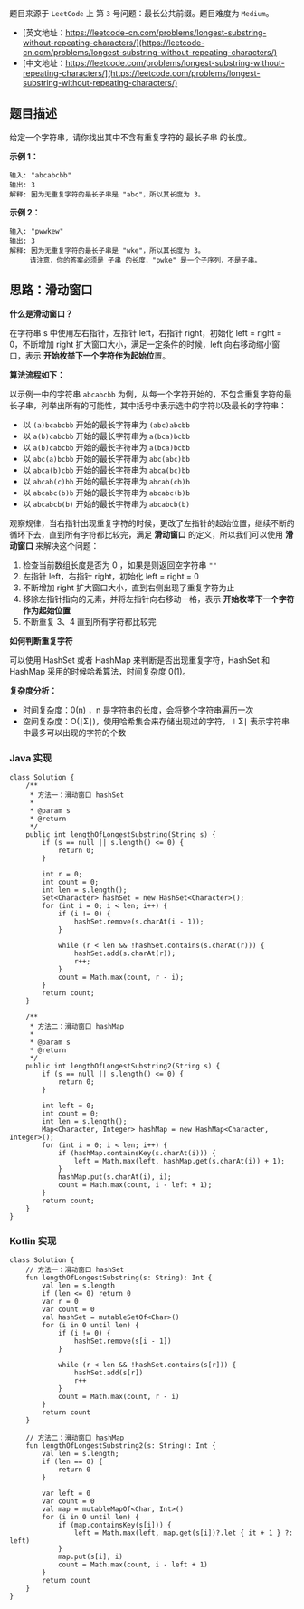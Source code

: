 题目来源于 `LeetCode` 上 第 `3` 号问题：最长公共前缀。题目难度为 `Medium`。

* [英文地址：https://leetcode-cn.com/problems/longest-substring-without-repeating-characters/](https://leetcode-cn.com/problems/longest-substring-without-repeating-characters/) 
* [中文地址：https://leetcode.com/problems/longest-substring-without-repeating-characters/](https://leetcode.com/problems/longest-substring-without-repeating-characters/) 

## 题目描述

给定一个字符串，请你找出其中不含有重复字符的 最长子串 的长度。

**示例 1：**

```
输入: "abcabcbb"
输出: 3 
解释: 因为无重复字符的最长子串是 "abc"，所以其长度为 3。
```

**示例 2：**

```
输入: "pwwkew"
输出: 3
解释: 因为无重复字符的最长子串是 "wke"，所以其长度为 3。
     请注意，你的答案必须是 子串 的长度，"pwke" 是一个子序列，不是子串。
```

## 思路：滑动窗口


**什么是滑动窗口？**

在字符串 s 中使用左右指针，左指针 left，右指针 right，初始化 left = right = 0，不断增加 right 扩大窗口大小，满足一定条件的时候，left 向右移动缩小窗口，表示 **开始枚举下一个字符作为起始位**置。

**算法流程如下：**

以示例一中的字符串 `abcabcbb` 为例，从每一个字符开始的，不包含重复字符的最长子串，列举出所有的可能性，其中括号中表示选中的字符以及最长的字符串：

* 以 `(a)bcabcbb` 开始的最长字符串为 `(abc)abcbb`
* 以 `a(b)cabcbb` 开始的最长字符串为 `a(bca)bcbb`
* 以 `a(b)cabcbb` 开始的最长字符串为 `a(bca)bcbb`
* 以 `abc(a)bcbb` 开始的最长字符串为 `abc(abc)bb`
* 以 `abca(b)cbb` 开始的最长字符串为 `abca(bc)bb`
* 以 `abcab(c)bb` 开始的最长字符串为 `abcab(cb)b`
* 以 `abcabc(b)b` 开始的最长字符串为 `abcabc(b)b`
* 以 `abcabcb(b)` 开始的最长字符串为 `abcabcb(b)`

观察规律，当右指针出现重复字符的时候，更改了左指针的起始位置，继续不断的循环下去，直到所有字符都比较完，满足 **滑动窗口** 的定义，所以我们可以使用 **滑动窗口** 来解决这个问题：

1. 检查当前数组长度是否为 0 ，如果是则返回空字符串 `""`
2. 左指针 left，右指针 right，初始化 left = right = 0
3. 不断增加 right 扩大窗口大小，直到右侧出现了重复字符为止
4. 移除左指针指向的元素，并将左指针向右移动一格，表示 **开始枚举下一个字符作为起始位置**
5. 不断重复 3、4 直到所有字符都比较完

**如何判断重复字符**

可以使用 HashSet 或者 HashMap 来判断是否出现重复字符，HashSet 和 HashMap 采用的时候哈希算法，时间复杂度 0(1)。

**复杂度分析：**

* 时间复杂度：0(n) ，n 是字符串的长度，会将整个字符串遍历一次
* 空间复杂度：O(∣Σ∣)，使用哈希集合来存储出现过的字符，∣Σ∣ 表示字符串中最多可以出现的字符的个数

### Java 实现

```
class Solution {
    /**
     * 方法一：滑动窗口 hashSet
     *
     * @param s
     * @return
     */
    public int lengthOfLongestSubstring(String s) {
        if (s == null || s.length() <= 0) {
            return 0;
        }

        int r = 0;
        int count = 0;
        int len = s.length();
        Set<Character> hashSet = new HashSet<Character>();
        for (int i = 0; i < len; i++) {
            if (i != 0) {
                hashSet.remove(s.charAt(i - 1));
            }

            while (r < len && !hashSet.contains(s.charAt(r))) {
                hashSet.add(s.charAt(r));
                r++;
            }
            count = Math.max(count, r - i);
        }
        return count;
    }

    /**
     * 方法二：滑动窗口 hashMap
     *
     * @param s
     * @return
     */
    public int lengthOfLongestSubstring2(String s) {
        if (s == null || s.length() <= 0) {
            return 0;
        }

        int left = 0;
        int count = 0;
        int len = s.length();
        Map<Character, Integer> hashMap = new HashMap<Character, Integer>();
        for (int i = 0; i < len; i++) {
            if (hashMap.containsKey(s.charAt(i))) {
                left = Math.max(left, hashMap.get(s.charAt(i)) + 1);
            }
            hashMap.put(s.charAt(i), i);
            count = Math.max(count, i - left + 1);
        }
        return count;
    }
}
```

### Kotlin 实现

```
class Solution {
    // 方法一：滑动窗口 hashSet
    fun lengthOfLongestSubstring(s: String): Int {
        val len = s.length
        if (len <= 0) return 0
        var r = 0
        var count = 0
        val hashSet = mutableSetOf<Char>()
        for (i in 0 until len) {
            if (i != 0) {
                hashSet.remove(s[i - 1])
            }

            while (r < len && !hashSet.contains(s[r])) {
                hashSet.add(s[r])
                r++
            }
            count = Math.max(count, r - i)
        }
        return count
    }

    // 方法二：滑动窗口 hashMap
    fun lengthOfLongestSubstring2(s: String): Int {
        val len = s.length;
        if (len == 0) {
            return 0
        }

        var left = 0
        var count = 0
        val map = mutableMapOf<Char, Int>()
        for (i in 0 until len) {
            if (map.containsKey(s[i])) {
                left = Math.max(left, map.get(s[i])?.let { it + 1 } ?: left)
            }
            map.put(s[i], i)
            count = Math.max(count, i - left + 1)
        }
        return count
    }
}
```

